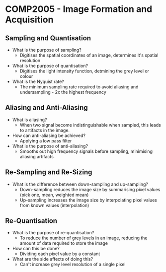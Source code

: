 # COMP2005 - Image Formation and Acquisition

## Sampling and Quantisation

- What is the purpose of sampling?
    - Digitises the spatial coordinates of an image, determines it's spatial resolution
- What is the purpose of quantisation?
    - Digitises the light intensity function, detmining the grey level or colour
- What is the Nyquist rate?
    - The minimum sampling rate required to avoid aliasing and undersampling - 2x the highest frequency

## Aliasing and Anti-Aliasing

- What is aliasing?
    - When two signal become indistinguishable when sampled, this leads to artifacts in the image.
- How can anti-aliasing be achieved?
    - Applying a low pass filter
- What is the purpose of anti-aliasing?
    - Smooths out high frequency signals before sampling, minimising aliasing artifacts

## Re-Sampling and Re-Sizing

- What is the difference between down-sampling and up-sampling?
    - Down-sampling reduces the image size by summarising pixel values (pick one, mean, weighted mean)
    - Up-sampling increases the image size by interpolating pixel values from known values (interpolation)

## Re-Quantisation

- What is the purpose of re-quantisation?
    - To reduce the number of grey levels in an image, reducing the amount of data required to store the image
- How can this be done?
    - Dividing each pixel value by a constant
- What are the side affects of doing this?
    - Can't increase grey level resolution of a single pixel

